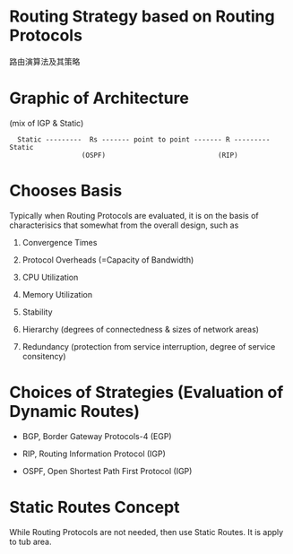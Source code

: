 # Routing Strategy based on Routing Protocols
路由演算法及其策略

# Graphic of Architecture

(mix of IGP & Static)




      Static ---------  Rs ------- point to point ------- R --------- Static
                      (OSPF)                            (RIP)




# Chooses Basis

Typically when Routing Protocols are evaluated, it is on the basis of characterisics that somewhat from the overall design, such as 

1. Convergence Times

2. Protocol Overheads (=Capacity of Bandwidth)

3. CPU Utilization

4. Memory Utilization

5. Stability

6. Hierarchy (degrees of connectedness & sizes of network areas)

7. Redundancy (protection from service interruption, degree of service consitency)

# Choices of Strategies (Evaluation of Dynamic Routes) 

* BGP, Border Gateway Protocols-4 (EGP)

* RIP, Routing Information Protocol (IGP)

* OSPF, Open Shortest Path First Protocol (IGP)

# Static Routes Concept

While Routing Protocols are not needed, then use Static Routes. It is apply to tub area.


